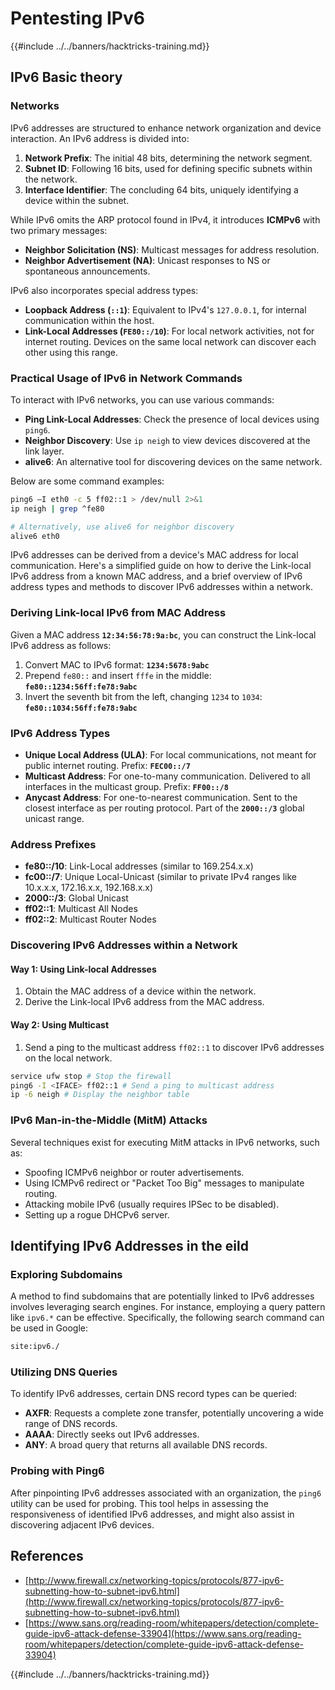 # Pentesting IPv6

{{#include ../../banners/hacktricks-training.md}}

## IPv6 Basic theory

### Networks

IPv6 addresses are structured to enhance network organization and device interaction. An IPv6 address is divided into:

1. **Network Prefix**: The initial 48 bits, determining the network segment.
2. **Subnet ID**: Following 16 bits, used for defining specific subnets within the network.
3. **Interface Identifier**: The concluding 64 bits, uniquely identifying a device within the subnet.

While IPv6 omits the ARP protocol found in IPv4, it introduces **ICMPv6** with two primary messages:

- **Neighbor Solicitation (NS)**: Multicast messages for address resolution.
- **Neighbor Advertisement (NA)**: Unicast responses to NS or spontaneous announcements.

IPv6 also incorporates special address types:

- **Loopback Address (`::1`)**: Equivalent to IPv4's `127.0.0.1`, for internal communication within the host.
- **Link-Local Addresses (`FE80::/10`)**: For local network activities, not for internet routing. Devices on the same local network can discover each other using this range.

### Practical Usage of IPv6 in Network Commands

To interact with IPv6 networks, you can use various commands:

- **Ping Link-Local Addresses**: Check the presence of local devices using `ping6`.
- **Neighbor Discovery**: Use `ip neigh` to view devices discovered at the link layer.
- **alive6**: An alternative tool for discovering devices on the same network.

Below are some command examples:

```bash
ping6 –I eth0 -c 5 ff02::1 > /dev/null 2>&1
ip neigh | grep ^fe80

# Alternatively, use alive6 for neighbor discovery
alive6 eth0
```

IPv6 addresses can be derived from a device's MAC address for local communication. Here's a simplified guide on how to derive the Link-local IPv6 address from a known MAC address, and a brief overview of IPv6 address types and methods to discover IPv6 addresses within a network.

### **Deriving Link-local IPv6 from MAC Address**

Given a MAC address **`12:34:56:78:9a:bc`**, you can construct the Link-local IPv6 address as follows:

1. Convert MAC to IPv6 format: **`1234:5678:9abc`**
2. Prepend `fe80::` and insert `fffe` in the middle: **`fe80::1234:56ff:fe78:9abc`**
3. Invert the seventh bit from the left, changing `1234` to `1034`: **`fe80::1034:56ff:fe78:9abc`**

### **IPv6 Address Types**

- **Unique Local Address (ULA)**: For local communications, not meant for public internet routing. Prefix: **`FEC00::/7`**
- **Multicast Address**: For one-to-many communication. Delivered to all interfaces in the multicast group. Prefix: **`FF00::/8`**
- **Anycast Address**: For one-to-nearest communication. Sent to the closest interface as per routing protocol. Part of the **`2000::/3`** global unicast range.

### **Address Prefixes**

- **fe80::/10**: Link-Local addresses (similar to 169.254.x.x)
- **fc00::/7**: Unique Local-Unicast (similar to private IPv4 ranges like 10.x.x.x, 172.16.x.x, 192.168.x.x)
- **2000::/3**: Global Unicast
- **ff02::1**: Multicast All Nodes
- **ff02::2**: Multicast Router Nodes

### **Discovering IPv6 Addresses within a Network**

#### Way 1: Using Link-local Addresses

1. Obtain the MAC address of a device within the network.
2. Derive the Link-local IPv6 address from the MAC address.

#### Way 2: Using Multicast

1. Send a ping to the multicast address `ff02::1` to discover IPv6 addresses on the local network.

```bash
service ufw stop # Stop the firewall
ping6 -I <IFACE> ff02::1 # Send a ping to multicast address
ip -6 neigh # Display the neighbor table
```

### IPv6 Man-in-the-Middle (MitM) Attacks

Several techniques exist for executing MitM attacks in IPv6 networks, such as:

- Spoofing ICMPv6 neighbor or router advertisements.
- Using ICMPv6 redirect or "Packet Too Big" messages to manipulate routing.
- Attacking mobile IPv6 (usually requires IPSec to be disabled).
- Setting up a rogue DHCPv6 server.

## Identifying IPv6 Addresses in the eild

### Exploring Subdomains

A method to find subdomains that are potentially linked to IPv6 addresses involves leveraging search engines. For instance, employing a query pattern like `ipv6.*` can be effective. Specifically, the following search command can be used in Google:

```bash
site:ipv6./
```

### Utilizing DNS Queries

To identify IPv6 addresses, certain DNS record types can be queried:

- **AXFR**: Requests a complete zone transfer, potentially uncovering a wide range of DNS records.
- **AAAA**: Directly seeks out IPv6 addresses.
- **ANY**: A broad query that returns all available DNS records.

### Probing with Ping6

After pinpointing IPv6 addresses associated with an organization, the `ping6` utility can be used for probing. This tool helps in assessing the responsiveness of identified IPv6 addresses, and might also assist in discovering adjacent IPv6 devices.

## References

- [http://www.firewall.cx/networking-topics/protocols/877-ipv6-subnetting-how-to-subnet-ipv6.html](http://www.firewall.cx/networking-topics/protocols/877-ipv6-subnetting-how-to-subnet-ipv6.html)
- [https://www.sans.org/reading-room/whitepapers/detection/complete-guide-ipv6-attack-defense-33904](https://www.sans.org/reading-room/whitepapers/detection/complete-guide-ipv6-attack-defense-33904)

{{#include ../../banners/hacktricks-training.md}}



